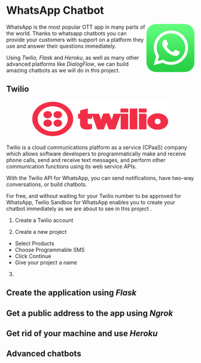 # WhatsApp Chatbot

<p>
<img src="./images/whatsapp.png" alt="twilio" width="130" height="130" align="right">
  
WhatsApp is the most popular OTT app in many parts of the world. Thanks to whatsapp chatbots you can provide your customers with support on a platform they use and answer their questions immediately.

Using _Twilio, Flask_ and _Heroku_, as well as many other advanced platforms like _DialogFlow_, we can build amazing chatbots as we will do in this project.
</p>

## Twilio

<p align="center">
<img src="./images/twilio.png" alt="twilio" width="370" height="100">
</p>

Twilio is a cloud communications platform as a service (CPaaS) company which allows software developers to programmatically make and receive phone calls, send and receive text messages, and perform other communication functions using its web service APIs.

With the Twilio API for WhatsApp, you can send notifications, have two-way conversations, or build chatbots. 

For free, and without waiting for your Twilio number to be approved for WhatsApp, Twilio Sandbox for WhatsApp enables you to create your chatbot immediately as we are about to see in this project .

1. Create a Twilio account

2. Create a new project
  * Select Products
  * Choose Programmable SMS
  * Click Continue
  * Give your project a name

3. 

## Create the application using _Flask_


## Get a public address to the app using _Ngrok_


## Get rid of your machine and use _Heroku_


## Advanced chatbots
